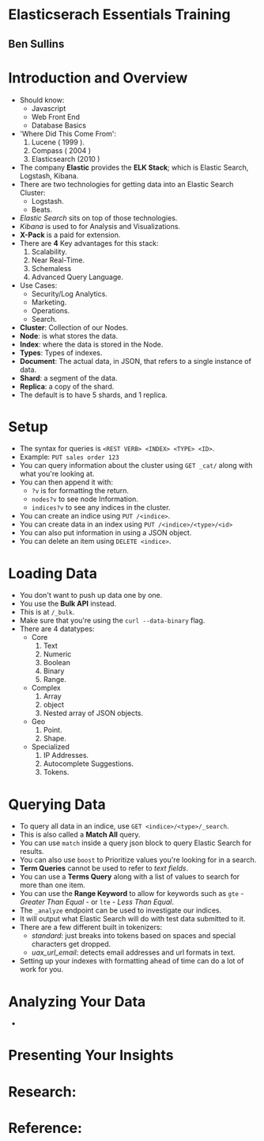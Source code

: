 # Elasticserach Essentials Training
## Ben Sullins

# Introduction and Overview
- Should know:
  * Javascript
  * Web Front End
  * Database Basics
- 'Where Did This Come From':
  1. Lucene ( 1999 ).
  2. Compass ( 2004 )
  3. Elasticsearch (2010 )
- The company **Elastic** provides the **ELK Stack**; which is Elastic Search, Logstash, Kibana.
- There are two technologies for getting data into an Elastic Search Cluster:
  * Logstash.
  * Beats.
- *Elastic Search* sits on top of those technologies.
- *Kibana* is used to for Analysis and Visualizations.
- **X-Pack** is a paid for extension.
- There are **4** Key advantages for this stack:
  1. Scalability.
  2. Near Real-Time.
  3. Schemaless
  4. Advanced Query Language.
- Use Cases:
  * Security/Log Analytics.
  * Marketing.
  * Operations.
  * Search.
- **Cluster**: Collection of our Nodes.
- **Node**: is what stores the data.
- **Index**: where the data is stored in the Node.
- **Types**: Types of indexes.
- **Document**: The actual data, in JSON, that refers to a single instance of data.
- **Shard**: a segment of the data.
- **Replica**: a copy of the shard.
- The default is to have 5 shards, and 1 replica.


# Setup
- The syntax for queries is `<REST VERB> <INDEX> <TYPE> <ID>`.
- Example: `PUT sales order 123`
- You can query information about the cluster using `GET _cat/` along with what you're looking at.
- You can then append it with:
  * `?v` is for formatting the return.
  * `nodes?v` to see node Information.
  * `indices?v` to see any indices in the cluster.
- You can create an indice using `PUT /<indice>`.
- You can create data in an index using `PUT /<indice>/<type>/<id>`
- You can also put information in using a JSON object.
- You can delete an item using `DELETE <indice>`.


# Loading Data
- You don't want to push up data one by one.
- You use the **Bulk API** instead.
- This is at `/_bulk`.
- Make sure that you're using the `curl --data-binary` flag.
- There are 4 datatypes:
  * Core
    1. Text
    2. Numeric
    3. Boolean
    4. Binary
    5. Range.
  * Complex
    1. Array
    2. object
    3. Nested array of JSON objects.
  * Geo
    1. Point.
    2. Shape.
  * Specialized
    1. IP Addresses.
    2. Autocomplete Suggestions.
    3. Tokens.


# Querying Data
- To query all data in an indice, use `GET <indice>/<type>/_search`.
- This is also called a **Match All** query.
- You can use `match` inside a query json block to query Elastic Search for results.
- You can also use `boost` to Prioritize values you're looking for in a search.
- **Term Queries** cannot be used to refer to *text fields*.
- You can use a **Terms Query** along with a list of values to search for more than one item.
- You can use the **Range Keyword** to allow for keywords such as `gte` - *Greater Than Equal* - or `lte` - *Less Than Equal*.
- The `_analyze` endpoint can be used to investigate our indices.
- It will output what Elastic Search will do with test data submitted to it.
- There are a few different built in tokenizers:
  * *standard*: just breaks into tokens based on spaces and special characters get dropped.
  * *uax_url_email*: detects email addresses and url formats in text.
- Setting up your indexes with formatting ahead of time can do a lot of work for you.


# Analyzing Your Data
- 

# Presenting Your Insights

# Research:

# Reference:

